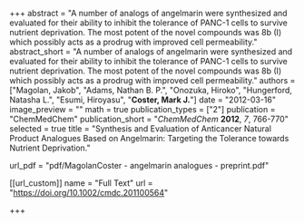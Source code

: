+++
abstract = "A number of analogs of angelmarin were synthesized and evaluated for their ability to inhibit the tolerance of PANC-1 cells to survive nutrient deprivation. The most potent of the novel compounds was 8b (I) which possibly acts as a prodrug with improved cell permeability."
abstract_short = "A number of analogs of angelmarin were synthesized and evaluated for their ability to inhibit the tolerance of PANC-1 cells to survive nutrient deprivation. The most potent of the novel compounds was 8b (I) which possibly acts as a prodrug with improved cell permeability."
authors = ["Magolan, Jakob", "Adams, Nathan B. P.", "Onozuka, Hiroko", "Hungerford, Natasha L.", "Esumi, Hiroyasu", "**Coster, Mark J.**"]
date = "2012-03-16"
image_preview = ""
math = true
publication_types = ["2"]
publication = "ChemMedChem"
publication_short = "_ChemMedChem_ **2012**, _7_, 766-770"
selected = true
title = "Synthesis and Evaluation of Anticancer Natural Product Analogues Based on Angelmarin: Targeting the Tolerance towards Nutrient Deprivation."

url_pdf = "pdf/MagolanCoster - angelmarin analogues - preprint.pdf"

[[url_custom]]
  name = "Full Text"
  url = "https://doi.org/10.1002/cmdc.201100564"

+++
